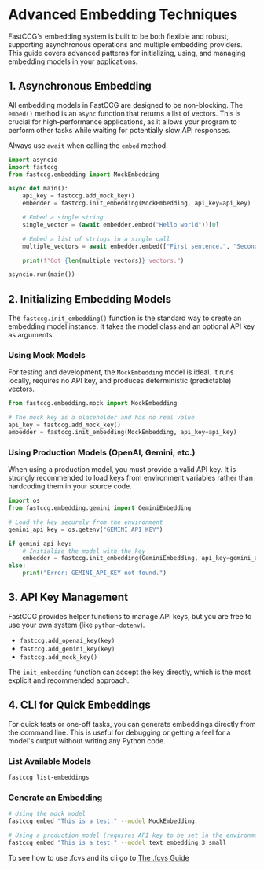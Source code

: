 # Advanced Embedding Techniques

FastCCG's embedding system is built to be both flexible and robust, supporting asynchronous operations and multiple embedding providers. This guide covers advanced patterns for initializing, using, and managing embedding models in your applications.

## 1. Asynchronous Embedding

All embedding models in FastCCG are designed to be non-blocking. The `embed()` method is an `async` function that returns a list of vectors. This is crucial for high-performance applications, as it allows your program to perform other tasks while waiting for potentially slow API responses.

Always use `await` when calling the `embed` method.

```python
import asyncio
import fastccg
from fastccg.embedding import MockEmbedding

async def main():
    api_key = fastccg.add_mock_key()
    embedder = fastccg.init_embedding(MockEmbedding, api_key=api_key)

    # Embed a single string
    single_vector = (await embedder.embed("Hello world"))[0]

    # Embed a list of strings in a single call
    multiple_vectors = await embedder.embed(["First sentence.", "Second sentence."])

    print(f"Got {len(multiple_vectors)} vectors.")

asyncio.run(main())
```

## 2. Initializing Embedding Models

The `fastccg.init_embedding()` function is the standard way to create an embedding model instance. It takes the model class and an optional API key as arguments.

### Using Mock Models

For testing and development, the `MockEmbedding` model is ideal. It runs locally, requires no API key, and produces deterministic (predictable) vectors.

```python
from fastccg.embedding.mock import MockEmbedding

# The mock key is a placeholder and has no real value
api_key = fastccg.add_mock_key()
embedder = fastccg.init_embedding(MockEmbedding, api_key=api_key)
```

### Using Production Models (OpenAI, Gemini, etc.)

When using a production model, you must provide a valid API key. It is strongly recommended to load keys from environment variables rather than hardcoding them in your source code.

```python
import os
from fastccg.embedding.gemini import GeminiEmbedding

# Load the key securely from the environment
gemini_api_key = os.getenv("GEMINI_API_KEY")

if gemini_api_key:
    # Initialize the model with the key
    embedder = fastccg.init_embedding(GeminiEmbedding, api_key=gemini_api_key)
else:
    print("Error: GEMINI_API_KEY not found.")
```

## 3. API Key Management

FastCCG provides helper functions to manage API keys, but you are free to use your own system (like `python-dotenv`).

-   `fastccg.add_openai_key(key)`
-   `fastccg.add_gemini_key(key)`
-   `fastccg.add_mock_key()`

The `init_embedding` function can accept the key directly, which is the most explicit and recommended approach.

## 4. CLI for Quick Embeddings

For quick tests or one-off tasks, you can generate embeddings directly from the command line. This is useful for debugging or getting a feel for a model's output without writing any Python code.

### List Available Models

```bash
fastccg list-embeddings
```

### Generate an Embedding

```bash
# Using the mock model
fastccg embed "This is a test." --model MockEmbedding

# Using a production model (requires API key to be set in the environment)
fastccg embed "This is a test." --model text_embedding_3_small
```

To see how to use .fcvs and its cli go to [The .fcvs Guide](./fcvs_cli.md)